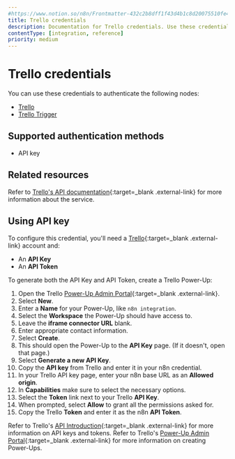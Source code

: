 ```yaml
---
#https://www.notion.so/n8n/Frontmatter-432c2b8dff1f43d4b1c8d20075510fe4
title: Trello credentials
description: Documentation for Trello credentials. Use these credentials to authenticate Trello in n8n, a workflow automation platform.
contentType: [integration, reference]
priority: medium
---
```


# Trello credentials

You can use these credentials to authenticate the following nodes:

- [Trello](/integrations/builtin/app-nodes/n8n-nodes-base.trello.md)
- [Trello Trigger](/integrations/builtin/trigger-nodes/n8n-nodes-base.trellotrigger.md)

## Supported authentication methods

- API key

## Related resources

Refer to [Trello's API documentation](https://developer.atlassian.com/cloud/trello/guides/rest-api/api-introduction/){:target=_blank .external-link} for more information about the service.

## Using API key

To configure this credential, you'll need a [Trello](https://trello.com/){:target=_blank .external-link} account and:

- An **API Key**
- An **API Token**

To generate both the API Key and API Token, create a Trello Power-Up:

1. Open the Trello [Power-Up Admin Portal](https://trello.com/power-ups/admin){:target=_blank .external-link}.
2. Select **New**.
3. Enter a **Name** for your Power-Up, like `n8n integration`.
4. Select the **Workspace** the Power-Up should have access to.
5. Leave the **iframe connector URL** blank.
6. Enter appropriate contact information.
7. Select **Create**.
8. This should open the Power-Up to the **API Key** page. (If it doesn't, open that page.)
9. Select **Generate a new API Key**.
10. Copy the **API key** from Trello and enter it in your n8n credential.
11. In your Trello API key page, enter your n8n base URL as an **Allowed origin**.
12. In **Capabilities** make sure to select the necessary options.
13. Select the **Token** link next to your Trello **API Key**.
14. When prompted, select **Allow** to grant all the permissions asked for.
15. Copy the Trello **Token** and enter it as the n8n **API Token**.

Refer to Trello's [API Introduction](https://developer.atlassian.com/cloud/trello/guides/rest-api/api-introduction/#api-introduction){:target=_blank .external-link} for more information on API keys and tokens. Refer to Trello's [Power-Up Admin Portal](https://developer.atlassian.com/cloud/trello/guides/power-ups/managing-power-ups/#power-up-admin-portal){:target=_blank .external-link} for more information on creating Power-Ups.
